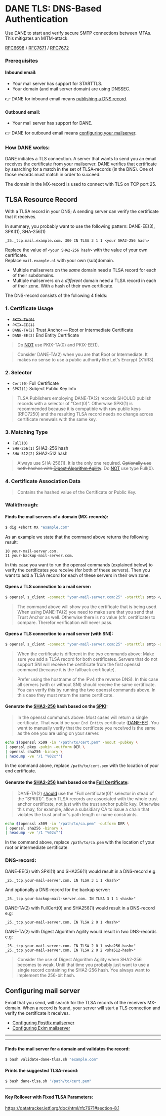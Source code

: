 # DANE TLS: DNS-Based Authentication

Use DANE to start and verify secure SMTP connections between MTAs. This mitigates an MITM-attack.

[RFC6698](https://datatracker.ietf.org/doc/html/rfc6698)
/ [RFC7671](https://datatracker.ietf.org/doc/html/rfc7671)
/ [RFC7672](https://datatracker.ietf.org/doc/html/rfc7672)

### Prerequisites

#### Inbound email:
* Your mail server has support for STARTTLS.
* Your domain (and mail server domain) are using DNSSEC.

👉 DANE for inbound email means [publishing a DNS record](#tlsa-resource-record).

#### Outbound email:
* Your mail server has support for DANE.

👉 DANE for outbound email means [configuring your mailserver](#configuring-mail-server).

### How DANE works:
DANE initiates a TLS connection. A server that wants to send you an email receives the certificate from your mailserver.
DANE verifies that certificate by searching for a match in the set of TLSA-records (in the DNS). One of those records must match in order to succeed.

The domain in the MX-record is used to connect with TLS on TCP port 25.

## TLSA Resource Record 

With a TLSA record in your DNS; A sending server can verify the certificate that it receives.

In summary, you probably want to use the following pattern: DANE-EE(3), SPKI(1), SHA-256(1)
```
_25._tcp.mail.example.com. 300 IN TLSA 3 1 1 <your SHA2-256 hash>
```
Replace the value of ```<your SHA2-256 hash>``` with the value of your own certificate.
<br> Replace ```mail.example.nl``` with your own (sub)domain.
* Multiple mailservers on the _same_ domain need a TLSA record for each of their subdomains.
* Multiple mailservers on a _different_ domain need a TLSA record in each of their zone. With a hash of their own certificate.

The DNS-record consists of the following 4 fields:

### 1. Certificate Usage
* ~~```PKIX-TA(0)```~~
* ~~```PKIX-EE(1)```~~
* ```DANE-TA(2)``` Trust Anchor — Root or Intermediate Certificate
* ```DANE-EE(3)``` End Entity Certificate

> Do [NOT](https://datatracker.ietf.org/doc/html/rfc7672#section-3.1.3) use PKIX-TA(0) and PKIX-EE(1).

> Consider DANE-TA(2) when you are that Root or Intermediate. It makes no sense to use a public authority like Let's Encrypt (X1/R3).

### 2. Selector
* ```Cert(0)``` Full Certificate
* ```SPKI(1)``` Subject Public Key Info

> TLSA Publishers employing DANE-TA(2) records SHOULD publish records with
  a selector of "Cert(0)". Otherwise SPKI(1) is recommended because it
  is compatible with raw public keys [RFC7250] and the resulting TLSA
  record needs no change across certificate renewals with the same key.

### 3. Matching Type
* ~~```Full(0)```~~
* ```SHA-256(1)``` SHA2-256 hash
* ```SHA-512(2)``` SHA2-512 hash

> Always use SHA-256(1). It is the only one required. ~~Optionally use both hashes with [Digest Algorithm Agility](https://datatracker.ietf.org/doc/html/rfc7672#section-5)~~. Do [NOT](https://datatracker.ietf.org/doc/html/rfc7671#section-10.1.2) use type Full(0).

### 4. Certificate Association Data

> Contains the hashed value of the Certificate or Public Key.

### Walkthrough:

#### Finds the mail servers of a domain (MX-records):
```bash
$ dig +short MX "example.com"
```
As an example we state that the command above returns the following result:
```
10 your-mail-server.com.
11 your-backup-mail-server.com.
```
In this case you want to run the openssl commands (explained below) to verify the certificates you receive (for both of these servers).
Then you want to add a TLSA record for each of these servers in their own zone.

#### Opens a TLS connection to a mail server:
```bash
$ openssl s_client -connect "your-mail-server.com:25" -starttls smtp </dev/null
```
> The command above will show you the certificate that is being used.
> When using DANE-TA(2) you need to make sure that you send that Trust Anchor as well. Otherwise there is no value (cfr. certificate) to compare. Therefor verification will never pass.

#### Opens a TLS connection to a mail server (with SNI):
```bash
$ openssl s_client -connect "your-mail-server.com:25" -starttls smtp -servername "mail.example.com" </dev/null
```
> When the certificate is different in the two commands above: Make sure you add a TLSA record for both certificates. Servers that do not support SNI will receive the certificate from the first openssl command (because it is the fallback certificate).

> Prefer using the hostname of the IPv4 (the reverse DNS). In this case all servers (with or without SNI) should receive the same certificate.
> You can verify this by running the two openssl commands above. In this case they must return the same certificate.

#### Generate the [SHA2-256](#3-matching-type) hash based on the [SPKI](#2-selector):
> In the openssl commands above: Most cases will return a single certificate.
> That would be your ```End Entity``` certificate ([DANE-EE](#1-certificate-usage)).
> You want to manually verify that the certificate you received is the same as the one you are using on your server.
```bash
echo $(openssl x509 -in "/path/to/cert.pem" -noout -pubkey \
| openssl pkey -pubin -outform DER \
| openssl sha256 -binary \
| hexdump -ve '/1 "%02x"')
```
In the command above, replace ```/path/to/cert.pem``` with the location of your end certificate.

#### Generate the [SHA2-256](#3-matching-type) hash based on the [Full Certificate](#2-selector):
> DANE-TA(2) [should](https://datatracker.ietf.org/doc/html/rfc7672#section-3.1.2) use the "Full certificate(0)" selector in stead of the "SPKI(1)". Such TLSA records are associated with the whole trust anchor certificate, not just with the trust anchor public key. Otherwise this may, for example, allow a subsidiary CA to issue a chain that violates the trust anchor's path length or name constraints.
```bash
echo $(openssl x509 -in "/path/to/ca.pem" -outform DER \
| openssl sha256 -binary \
| hexdump -ve '/1 "%02x"')
```
In the command above, replace ```/path/to/ca.pem``` with the location of your root or intermediate certificate.

### DNS-record:
DANE-EE(3) with SPKI(1) and SHA256(1) would result in a DNS-record e.g:
```
_25._tcp.your-mail-server.com. IN TLSA 3 1 1 <hash>"
```
And optionally a DNS-record for the backup server:
```
_25._tcp.your-backup-mail-server.com. IN TLSA 3 1 1 <hash>"
```
DANE-TA(2) with FullCert(0) and SHA256(1) would result in a DNS-record e.g:
```
_25._tcp.your-mail-server.com. IN TLSA 2 0 1 <hash>"
```
DANE-TA(2) with Digest Algorithm Agility would result in two DNS-records e.g:
```
_25._tcp.your-mail-server.com. IN TLSA 2 0 1 <sha256-hash>"
_25._tcp.your-mail-server.com. IN TLSA 2 0 2 <sha512-hash>"
```
> Consider the use of Digest Algorithm Agility when SHA2-256 becomes to weak. Until that time you probably just want to use a single record containing the SHA2-256 hash. You always want to implement the 256-bit hash.

## Configuring mail server

Email that you send, will search for the TLSA records of the receivers MX-domain. When a record is found, your server will start a TLS connection and verify the certificate it receives.

* [Configuring Postfix mailserver](https://github.com/your-host/toolbox-wiki/blob/patch-1/DANE-for-SMTP-how-to-Postfix.md)
* [Configuring Exim mailserver](https://github.com/your-host/toolbox-wiki/blob/patch-1/DANE-for-SMTP-how-to-Exim.md)

<hr />
<hr />

#### Finds the mail server for a domain and validates the record:

```bash
$ bash validate-dane-tlsa.sh "example.com"
```

#### Prints the suggested TLSA-record:

```bash
$ bash dane-tlsa.sh "/path/to/cert.pem"
```

<hr />

#### Key Rollover with Fixed TLSA Parameters:
https://datatracker.ietf.org/doc/html/rfc7671#section-8.1
